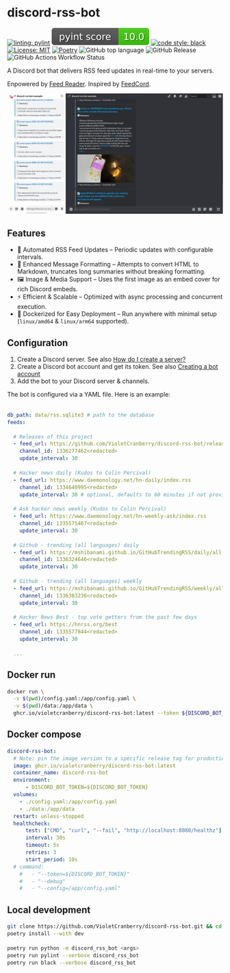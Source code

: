 # discord-rss-bot

[![linting: pylint](https://img.shields.io/badge/linting-pylint-yellowgreen)](https://github.com/pylint-dev/pylint)
[![pylint score](./.github/badges/pylint.svg)](./.github/badges/pylint.svg)
[![code style: black](https://img.shields.io/badge/code%20style-black-000000.svg)](https://github.com/psf/black)
[![License: MIT](https://img.shields.io/badge/License-MIT-yellow.svg)](https://opensource.org/licenses/MIT)
[![Poetry](https://img.shields.io/endpoint?url=https://python-poetry.org/badge/v0.json)](https://python-poetry.org/)
![GitHub top language](https://img.shields.io/github/languages/top/violetcranberry/discord-rss-bot)
![GitHub Release](https://img.shields.io/github/v/release/violetcranberry/discord-rss-bot)
![GitHub Actions Workflow Status](https://img.shields.io/github/actions/workflow/status/violetcranberry/discord-rss-bot/release.yaml)

A Discord bot that delivers RSS feed updates in real-time to your servers.

Enpowered by [Feed Reader](https://github.com/lemon24/reader). Inspired by [FeedCord](https://github.com/Qolors/FeedCord).

![Preview](./.github/images/preview.jpg)

## Features

- 🔄 Automated RSS Feed Updates – Periodic updates with configurable intervals.
- 📜 Enhanced Message Formatting – Attempts to convert HTML to Markdown, truncates long summaries without breaking formatting.
- 🖼️ Image & Media Support – Uses the first image as an embed cover for rich Discord embeds.
- ⚡ Efficient & Scalable – Optimized with async processing and concurrent execution.
- 🐋 Dockerized for Easy Deployment – Run anywhere with minimal setup (`linux/amd64` & `linux/arm64` supported).

## Configuration

1. Create a Discord server. See also [How do I create a server?](https://support.discord.com/hc/en-us/articles/204849977-How-do-I-create-a-server)
2. Create a Discord bot account and get its token. See also [Creating a bot account](https://discordpy.readthedocs.io/en/stable/discord.html)
3. Add the bot to your Discord server & channels.

The bot is configured via a YAML file. Here is an example:

```yaml

db_path: data/rss.sqlite3 # path to the database
feeds:

  # Releases of this project
  - feed_url: https://github.com/VioletCranberry/discord-rss-bot/releases.atom
    channel_id: 1336277462<redacted>
    update_interval: 30

  # Hacker news daily (Kudos to Colin Percival)
  - feed_url: https://www.daemonology.net/hn-daily/index.rss
    channel_id: 1334640995<redacted>
    update_interval: 30 # optional, defaults to 60 minutes if not provided

  # Ask hacker news weekly (Kudos to Colin Percival)
  - feed_url: https://www.daemonology.net/hn-weekly-ask/index.rss
    channel_id: 1335575467<redacted>
    update_interval: 30

  # Github - trending (all languages) daily
  - feed_url: https://mshibanami.github.io/GitHubTrendingRSS/daily/all.xml
    channel_id: 1336324646<redacted>
    update_interval: 30

  # Github - trending (all languages) weekly
  - feed_url: https://mshibanami.github.io/GitHubTrendingRSS/weekly/all.xml
    channel_id: 1336383236<redacted>
    update_interval: 30

  # Hacker News Best - top vote getters from the past few days
  - feed_url: https://hnrss.org/best
    channel_id: 1335577844<redacted>
    update_interval: 30

  ...
```

## Docker run

```bash
docker run \
  -v $(pwd)/config.yaml:/app/config.yaml \
  -v $(pwd)/data:/app/data \
  ghcr.io/violetcranberry/discord-rss-bot:latest --token ${DISCORD_BOT_TOKEN}
```

## Docker compose

```yaml
discord-rss-bot:
  # Note: pin the image version to a specific release tag for production use
  image: ghcr.io/violetcranberry/discord-rss-bot:latest
  container_name: discord-rss-bot
  environment:
      - DISCORD_BOT_TOKEN=${DISCORD_BOT_TOKEN}
  volumes:
    - ./config.yaml:/app/config.yaml
    - ./data:/app/data
  restart: unless-stopped
  healthcheck:
      test: ["CMD", "curl", "--fail", "http://localhost:8080/healthz"]
      interval: 30s
      timeout: 5s
      retries: 3
      start_period: 10s
  # command:
    #   - "--token=${DISCORD_BOT_TOKEN}"
    #   - "--debug"
    #   - "--config=/app/config.yaml"
```

## Local development

```bash
git clone https://github.com/VioletCranberry/discord-rss-bot.git && cd discord-rss-bot
poetry install --with dev

poetry run python -m discord_rss_bot <args>
poetry run pylint --verbose discord_rss_bot
poetry run black --verbose discord_rss_bot
```
